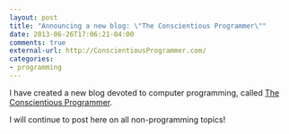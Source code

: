 ```yaml
---
layout: post
title: "Announcing a new blog: \"The Conscientious Programmer\""
date: 2013-06-26T17:06:21-04:00
comments: true
external-url: http://ConscientiousProgrammer.com/
categories:
- programming
---
```

I have created a new blog devoted to computer programming, called [The Conscientious Programmer](http://ConscientiousProgrammer.com/).

I will continue to post here on all non-programming topics!
